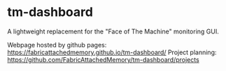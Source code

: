 # tm-dashboard
A lightweight replacement for the "Face of The Machine" monitoring GUI.

Webpage hosted by github pages: https://fabricattachedmemory.github.io/tm-dashboard/
Project planning: https://github.com/FabricAttachedMemory/tm-dashboard/projects
